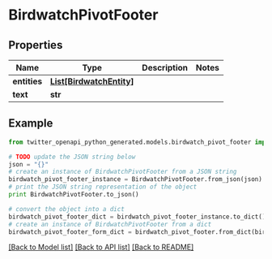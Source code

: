# BirdwatchPivotFooter


## Properties

Name | Type | Description | Notes
------------ | ------------- | ------------- | -------------
**entities** | [**List[BirdwatchEntity]**](BirdwatchEntity.md) |  | 
**text** | **str** |  | 

## Example

```python
from twitter_openapi_python_generated.models.birdwatch_pivot_footer import BirdwatchPivotFooter

# TODO update the JSON string below
json = "{}"
# create an instance of BirdwatchPivotFooter from a JSON string
birdwatch_pivot_footer_instance = BirdwatchPivotFooter.from_json(json)
# print the JSON string representation of the object
print BirdwatchPivotFooter.to_json()

# convert the object into a dict
birdwatch_pivot_footer_dict = birdwatch_pivot_footer_instance.to_dict()
# create an instance of BirdwatchPivotFooter from a dict
birdwatch_pivot_footer_form_dict = birdwatch_pivot_footer.from_dict(birdwatch_pivot_footer_dict)
```
[[Back to Model list]](../README.md#documentation-for-models) [[Back to API list]](../README.md#documentation-for-api-endpoints) [[Back to README]](../README.md)


